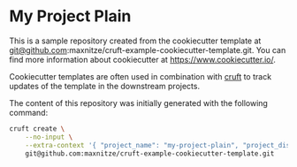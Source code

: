 # My Project Plain

This is a sample repository created from the cookiecutter template at git@github.com:maxnitze/cruft-example-cookiecutter-template.git. You can find more information about cookiecutter at https://www.cookiecutter.io/.

Cookiecutter templates are often used in combination with [cruft](https://cruft.github.io/cruft/) to track updates of the template in the downstream projects.

The content of this repository was initially generated with the following command:

```bash
cruft create \
    --no-input \
    --extra-context '{ "project_name": "my-project-plain", "project_display_name": "My Project Plain" }' \
    git@github.com:maxnitze/cruft-example-cookiecutter-template.git
```

